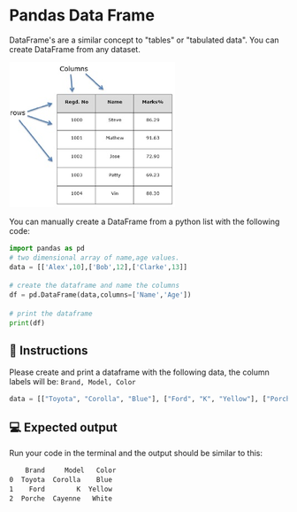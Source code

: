 # Pandas Data Frame

DataFrame's are a similar concept to "tables" or "tabulated data". You can create DataFrame from any dataset.

![dataframe](../../assets/dataframe.jpeg)


You can manually create a DataFrame from a python list with the following code:

```python
import pandas as pd
# two dimensional array of name,age values.
data = [['Alex',10],['Bob',12],['Clarke',13]]

# create the dataframe and name the columns
df = pd.DataFrame(data,columns=['Name','Age'])

# print the dataframe
print(df)
```

## 📝 Instructions

Please create and print a dataframe with the following data, the column labels will be: `Brand, Model, Color`

```python
data = [["Toyota", "Corolla", "Blue"], ["Ford", "K", "Yellow"], ["Porche", "Cayenne", "White"]]
```

## 💻 Expected output

Run your code in the terminal and the output should be similar to this:

```bash
    Brand     Model   Color
0  Toyota  Corolla    Blue
1    Ford        K  Yellow
2  Porche  Cayenne   White
```